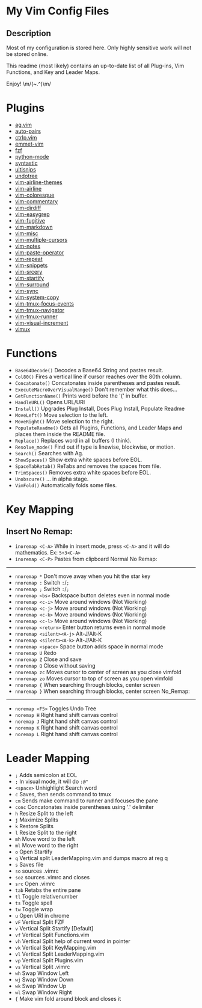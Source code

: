 My Vim Config Files
===================
Description
-----------
Most of my configuration is stored here.  Only highly sensitive work will not be stored online.

This readme (most likely) contains an up-to-date list of all Plug-ins, Vim Functions, and Key and Leader Maps.

Enjoy! \m/(~.^)\m/


Plugins
=======
 * [ag.vim](https://github.com/rking/ag.vim)
 * [auto-pairs](https://github.com/jiangmiao/auto-pairs)
 * [ctrlp.vim](https://github.com/kien/ctrlp.vim)
 * [emmet-vim](https://github.com/mattn/emmet-vim)
 * [fzf](https://github.com/junegunn/fzf)
 * [python-mode](https://github.com/python-mode/python-mode)
 * [syntastic](https://github.com/scrooloose/syntastic)
 * [ultisnips](https://github.com/SirVer/ultisnips)
 * [undotree](https://github.com/mbbill/undotree)
 * [vim-airline-themes](https://github.com/vim-airline/vim-airline-themes)
 * [vim-airline](https://github.com/bling/vim-airline)
 * [vim-coloresque](https://github.com/gorodinskiy/vim-coloresque)
 * [vim-commentary](https://github.com/tpope/vim-commentary)
 * [vim-dirdiff](https://github.com/will133/vim-dirdiff)
 * [vim-easygrep](https://github.com/dkprice/vim-easygrep)
 * [vim-fugitive](https://github.com/tpope/vim-fugitive)
 * [vim-markdown](https://github.com/plasticboy/vim-markdown)
 * [vim-misc](https://github.com/xolox/vim-misc)
 * [vim-multiple-cursors](https://github.com/terryma/vim-multiple-cursors)
 * [vim-notes](https://github.com/xolox/vim-notes)
 * [vim-paste-operator](https://github.com/blackbeltscripting/vim-paste-operator)
 * [vim-repeat](https://github.com/tpope/vim-repeat)
 * [vim-snippets](https://github.com/honza/vim-snippets)
 * [vim-srcery](https://github.com/roosta/vim-srcery)
 * [vim-startify](https://github.com/mhinz/vim-startify)
 * [vim-surround](https://github.com/tpope/vim-surround)
 * [vim-sync](https://github.com/eshion/vim-sync)
 * [vim-system-copy](https://github.com/christoomey/vim-system-copy)
 * [vim-tmux-focus-events](https://github.com/tmux-plugins/vim-tmux-focus-events)
 * [vim-tmux-navigator](https://github.com/christoomey/vim-tmux-navigator)
 * [vim-tmux-runner](https://github.com/christoomey/vim-tmux-runner)
 * [vim-visual-increment](https://github.com/triglav/vim-visual-increment)
 * [vimux](https://github.com/benmills/vimux)


Functions
=========
 * `Base64Decode()` Decodes a Base64 String and pastes result.
 * `Col80()` Fires a vertical line if cursor reaches over the 80th column.
 * `Concatonate()` Concatonates inside parentheses and pastes result.
 * `ExecuteMacroOverVisualRange()` Don't remember what this does...
 * `GetFunctionName()` Prints word before the '(' in buffer.
 * `HandleURL()` Opens URL/URI
 * `Install()` Upgrades Plug Install, Does Plug Install, Populate Readme
 * `MoveLeft()` Move selection to the left.
 * `MoveRight()` Move selection to the right.
 * `PopulateReadme()` Gets all Plugins, Functions, and Leader Maps and places them inside the README file.
 * `Replace()` Replaces word in all buffers (I think).
 * `Resolve_mode()` Find out if type is linewise, blockwise, or motion.
 * `Search()` Searches with Ag.
 * `ShowSpaces()` Show extra white spaces before EOL.
 * `SpaceTabRetab()` ReTabs and removes the spaces from file.
 * `TrimSpaces()` Removes extra white spaces before EOL.
 * `Unobscure()` ... in alpha stage.
 * `VimFold()` Automatically folds some files.


Key Mapping
===========
Insert No Remap:
----------------
 * `inoremap <C-A>` While in insert mode, press `<C-A>` and it will do mathematics. Ex: `5+3<C-A>`
 * `inoremap <C-P>` Pastes from clipboard
Normal No Remap:
----------------
 * `nnoremap *` Don't move away when you hit the star key
 * `nnoremap :` Switch `:`/`;`
 * `nnoremap ;` Switch `:`/`;`
 * `nnoremap <bs>` Backspace button deletes even in normal mode
 * `nnoremap <c-i>` Move around windows (Not Working)
 * `nnoremap <c-j>` Move around windows (Not Working)
 * `nnoremap <c-k>` Move around windows (Not Working)
 * `nnoremap <c-l>` Move around windows (Not Working)
 * `nnoremap <return>` Enter button returns even in normal mode
 * `nnoremap <silent><A-j>` Alt-J/Alt-K
 * `nnoremap <silent><A-k>` Alt-J/Alt-K
 * `nnoremap <space>` Space button adds space in normal mode
 * `nnoremap U` Redo
 * `nnoremap Z` Close and save
 * `nnoremap Q` Close without saving
 * `nnoremap zc` Moves cursor to center of screen as you close vimfold
 * `nnoremap zo` Moves cursor to top of screen as you open vimfold
 * `nnoremap {` When searching through blocks, center screen
 * `nnoremap }` When searching through blocks, center screen
No_Remap:
---------
 * `noremap <F5>` Toggles Undo Tree
 * `noremap H` Right hand shift canvas control
 * `noremap J` Right hand shift canvas control
 * `noremap K` Right hand shift canvas control
 * `noremap L` Right hand shift canvas control


Leader Mapping
==============
 * `;` Adds semicolon at EOL
 * `;` In visual mode, it will do `:@"`
 * `<space>` Unhighlight Search word
 * `c` Saves, then sends command to tmux
 * `cm` Sends make command to runner and focuses the pane
 * `conc` Concatonates inside parentheses using '.' delimiter
 * `h` Resize Split to the left
 * `j` Maximize Splits
 * `k` Restore Splits
 * `l` Resize Split to the right
 * `mh` Move word to the left
 * `ml` Move word to the right
 * `o` Open Startify
 * `q` Vertical split LeaderMapping.vim and dumps macro at reg q
 * `s` Saves file
 * `so` sources .vimrc
 * `soz` sources .vimrc and closes
 * `src` Open .vimrc
 * `tab` Retabs the entire pane
 * `tl` Toggle relativenumber
 * `ts` Toggle spell
 * `tw` Toggle wrap
 * `u` Open URI in chrome
 * `vF` Vertical Split FZF
 * `v` Vertical Split Startify [Default]
 * `vf` Vertical Split Functions.vim
 * `vh` Vertical Split help of current word in pointer
 * `vk` Vertical Split KeyMapping.vim
 * `vl` Vertical Split LeaderMapping.vim
 * `vp` Vertical Split Plugins.vim
 * `vs` Vertical Split .vimrc
 * `wh` Swap Window Left
 * `wj` Swap Window Down
 * `wk` Swap Window Up
 * `wl` Swap Window Right
 * `{` Make vim fold around block and closes it


